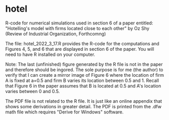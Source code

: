 # hotel
R-code for numerical simulations used in section 6 of a paper entitled:
"Hotelling's model with firms located close to each other"
by Oz Shy (Review of Industrial Organization, Forthcomng)

The file: hotel_2022_3_17.R provides the R-code for the computations and Figures 4, 5, and 6 that are displayed in section 6 of the paper. 
You will need to have R installed on your computer. 

Note: The last (unfinished) figure generated by the R file is not in the paper and therefore should be ingored. The sole purpose is for me (the author) to verify that I can create a mirror image of Figure 6 where the location of firm A is fixed at a=0.5 and firm B varies its location between 0.5 and 1. Recall that Figure 6 in the paper assumes that B is located at 0.5 and A's location varies between 0 and 0.5. 

The PDF file is not related to the R file. It is just like an online appendix that shows some derivations in greater detail. The PDF is printed from the .dfw math file which requires "Derive for Windows" software. 
